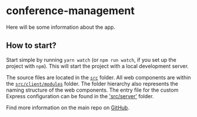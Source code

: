 # conference-management

Here will be some information about the app.

## How to start?

Start simple by running `yarn watch` (or `npm run watch`, if you set up the project with `npm`). This will start the project with a local development server.

The source files are located in the [`src`](./src) folder. All web components are within the [`src/client/modules`](./src/modules) folder. The folder hierarchy also represents the naming structure of the web components. The entry file for the custom Express configuration can be found in the ['src/server'](./src/server) folder.

Find more information on the main repo on [GitHub](https://github.com/muenzpraeger/lwc-create-app).

